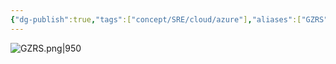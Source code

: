 ```yaml
---
{"dg-publish":true,"tags":["concept/SRE/cloud/azure"],"aliases":["GZRS"],"definition":"Geo-Zone Redundant Storage for Azure SQL Managed Instance backups provides 3 synchronous copies in different availability zones within the same primary region, plus an additional asynchronous copy within a single availability zone in the paired secondary region","ms-learn-url":"https://learn.microsoft.com/en-us/azure/azure-sql/managed-instance/automated-backups-overview?view=azuresql","creation_date":"2024-05-02 18:40","permalink":"/concepts/geo-zone-redundant-storage/","dgPassFrontmatter":true}
---
```


![GZRS.png|950](/img/user/images/GZRS.png)

